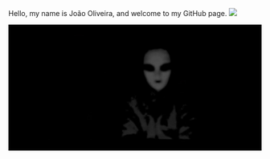 Hello, my name is João Oliveira, and welcome to my GitHub page.
  <img src="https://img.shields.io/github/followers/fxvnder?style=flat-square"/>

![banner](./banner.png)
